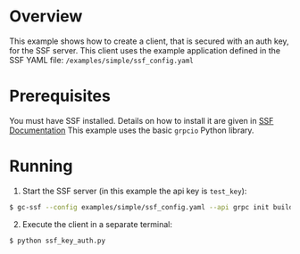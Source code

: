 # Overview
This example shows how to create a client, that is secured with an auth key, for the SSF server.
This client uses the example application defined in the SSF YAML file: `/examples/simple/ssf_config.yaml`

# Prerequisites
You must have SSF installed. Details on how to install it are given in [SSF Documentation](https://graphcore.github.io/simple-server-framework/docs/)
This example uses the basic `grpcio` Python library.

# Running
1. Start the SSF server (in this example the api key is `test_key`):
```bash
$ gc-ssf --config examples/simple/ssf_config.yaml --api grpc init build run --key "test_key"
```
2. Execute the client in a separate terminal:
```bash
$ python ssf_key_auth.py
```
